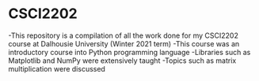 # CSCI2202
-This repository is a compilation of all the work done for my CSCI2202 course at Dalhousie University (Winter 2021 term)
-This course was an introductory course into Python programming language
-Libraries such as Matplotlib and NumPy were extensively taught
-Topics such as matrix multiplication were discussed

